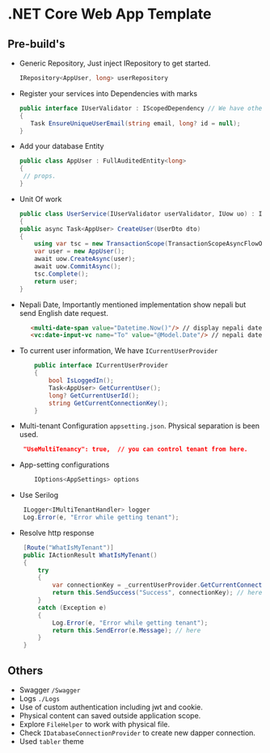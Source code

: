 # .NET Core Web App Template

## Pre-build's

 * Generic Repository, Just inject IRepository to get started.
   ```csharp
   IRepository<AppUser, long> userRepository
   ```
 * Register your services into Dependencies with marks
    ```csharp
   public interface IUserValidator : IScopedDependency // We have other too.
   {
       Task EnsureUniqueUserEmail(string email, long? id = null);
   }
   ```
 * Add your database Entity
    ```csharp
   public class AppUser : FullAuditedEntity<long>
   {
     // props.
   }
   ```
* Unit Of work
   ```csharp
  public class UserService(IUserValidator userValidator, IUow uo) : IUserService
  { 
   public async Task<AppUser> CreateUser(UserDto dto)
   {
       using var tsc = new TransactionScope(TransactionScopeAsyncFlowOption.Enabled);
       var user = new AppUser();
       await uow.CreateAsync(user);
       await uow.CommitAsync();
       tsc.Complete();
       return user;
   }
  ```
 * Nepali Date, Importantly mentioned implementation show nepali but send English date request.
    ```html
       <multi-date-span value="Datetime.Now()"/> // display nepali date.
       <vc:date-input-vc name="To" value="@Model.Date"/> // nepali date input
   ```
 * To current user information, We have `ICurrentUserProvider`
    ```csharp
        public interface ICurrentUserProvider
        {
            bool IsLoggedIn();
            Task<AppUser> GetCurrentUser();
            long? GetCurrentUserId();
            string GetCurrentConnectionKey();
        }
    ```
 * Multi-tenant Configuration `appsetting.json`. Physical separation is been used. 
     ```json
      "UseMultiTenancy": true,  // you can control tenant from here.
    ```
 * App-setting configurations
   ```csharp
       IOptions<AppSettings> options
   ```
* Use Serilog
   ```csharp
    ILogger<IMultiTenantHandler> logger
    Log.Error(e, "Error while getting tenant"); 
   ```
* Resolve http response
   ```csharp
    [Route("WhatIsMyTenant")]
    public IActionResult WhatIsMyTenant()
    {
        try
        {
            var connectionKey = _currentUserProvider.GetCurrentConnectionKey();
            return this.SendSuccess("Success", connectionKey); // here
        }
        catch (Exception e)
        {
            Log.Error(e, "Error while getting tenant");
            return this.SendError(e.Message); // here
        }
    }
   ```

## Others
* Swagger `/Swagger`
* Logs `./Logs`
* Use of custom authentication including jwt and cookie.
* Physical content can saved outside application scope.
* Explore `FileHelper` to work with physical file.
* Check `IDatabaseConnectionProvider` to create new dapper connection.
* Used `tabler` theme